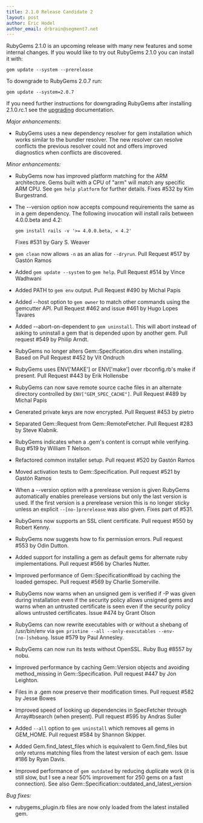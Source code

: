 ```yaml
---
title: 2.1.0 Release Candidate 2
layout: post
author: Eric Hodel
author_email: drbrain@segment7.net
---
```


RubyGems 2.1.0 is an upcoming release with many new features and some internal
changes.  If you would like to try out RubyGems 2.1.0 you can install it with:

    gem update --system --prerelease

To downgrade to RubyGems 2.0.7 run:

    gem update --system=2.0.7

If you need further instructions for downgrading RubyGems after installing
2.1.0.rc.1 see the [upgrading][upgrading] documentation.

_Major enhancements:_

* RubyGems uses a new dependency resolver for gem installation which works
  similar to the bundler resolver.  The new resolver can resolve conflicts the
  previous resolver could not and offers improved diagnostics when conflicts
  are discovered.

_Minor enhancements:_

* RubyGems now has improved platform matching for the ARM architecture.  Gems built with a CPU of "arm" will match any specific ARM CPU.  See `gem help platform` for further details.  Fixes #532 by Kim Burgestrand.
* The --version option now accepts compound requirements the same as in a gem dependency.  The following invocation will install rails between 4.0.0.beta and 4.2:

      gem install rails -v '>= 4.0.0.beta, < 4.2'

  Fixes #531 by Gary S. Weaver
* `gem clean` now allows `-n` as an alias for `--dryrun`.  Pull Request #517 by Gastón Ramos
* Added `gem update --system` to `gem help`.  Pull Request #514 by Vince Wadhwani
* Added PATH to `gem env` output.  Pull Request #490 by Michal Papis
* Added --host option to `gem owner` to match other commands using the gemcutter API.  Pull Request #462 and issue #461 by Hugo Lopes Tavares
* Added --abort-on-dependent to `gem uninstall`.  This will abort instead of asking to uninstall a gem that is depended upon by another gem.  Pull request #549 by Philip Arndt.
* RubyGems no longer alters Gem::Specification.dirs when installing.  Based on Pull Request #452 by Vít Ondruch
* RubyGems uses ENV['MAKE'] or ENV['make'] over rbconfig.rb's make if present.  Pull Request #443 by Erik Hollensbe
* RubyGems can now save remote source cache files in an alternate directory controlled by `ENV["GEM_SPEC_CACHE"]`.  Pull Request #489 by Michal Papis
* Generated private keys are now encrypted.  Pull Request #453 by pietro
* Separated Gem::Request from Gem::RemoteFetcher.  Pull Request #283 by Steve Klabnik.
* RubyGems indicates when a .gem's content is corrupt while verifying.  Bug #519 by William T Nelson.
* Refactored common installer setup.  Pull request #520 by Gastón Ramos
* Moved activation tests to Gem::Specification.  Pull request #521 by Gastón Ramos
* When a --version option with a prerelease version is given RubyGems automatically enables prerelease versions but only the last version is used.  If the first version is a prerelease version this is no longer sticky unless an explicit `--[no-]prerelease` was also given.  Fixes part of #531.
* RubyGems now supports an SSL client certificate.  Pull request #550 by Robert Kenny.
* RubyGems now suggests how to fix permission errors.  Pull request #553 by Odin Dutton.
* Added support for installing a gem as default gems for alternate ruby implementations.  Pull request #566 by Charles Nutter.
* Improved performance of Gem::Specification#load by caching the loaded gemspec.  Pull request #569 by Charlie Somerville.
* RubyGems now warns when an unsigned gem is verified if -P was given during installation even if the security policy allows unsigned gems and warns when an untrusted certificate is seen even if the security policy allows untrusted certificates.  Issue #474 by Grant Olson
* RubyGems can now rewrite executables with or without a shebang of /usr/bin/env via `gem pristine --all --only-executables --env-[no-]shebang`.  Issue #579 by Paul Annesley.
* RubyGems can now run its tests without OpenSSL.  Ruby Bug #8557 by nobu.
* Improved performance by caching Gem::Version objects and avoiding method_missing in Gem::Specification.  Pull request #447 by Jon Leighton.
* Files in a .gem now preserve their modification times.  Pull request #582 by Jesse Bowes
* Improved speed of looking up dependencies in SpecFetcher through Array#bsearch (when present).  Pull request #595 by Andras Suller
* Added `--all` option to `gem uninstall` which removes all gems in GEM_HOME.  Pull request #584 by Shannon Skipper.
* Added Gem.find_latest_files which is equivalent to Gem.find_files but only returns matching files from the latest version of each gem.  Issue #186 by Ryan Davis.
* Improved performance of `gem outdated` by reducing duplicate work (it is still slow, but I see a near 50% improvement for 250 gems on a fast connection).  See also Gem::Specification::outdated_and_latest_version

_Bug fixes:_

* rubygems_plugin.rb files are now only loaded from the latest installed gem.

[upgrading]: http://rubygems.rubyforge.org/rubygems-update/UPGRADING_rdoc.html

